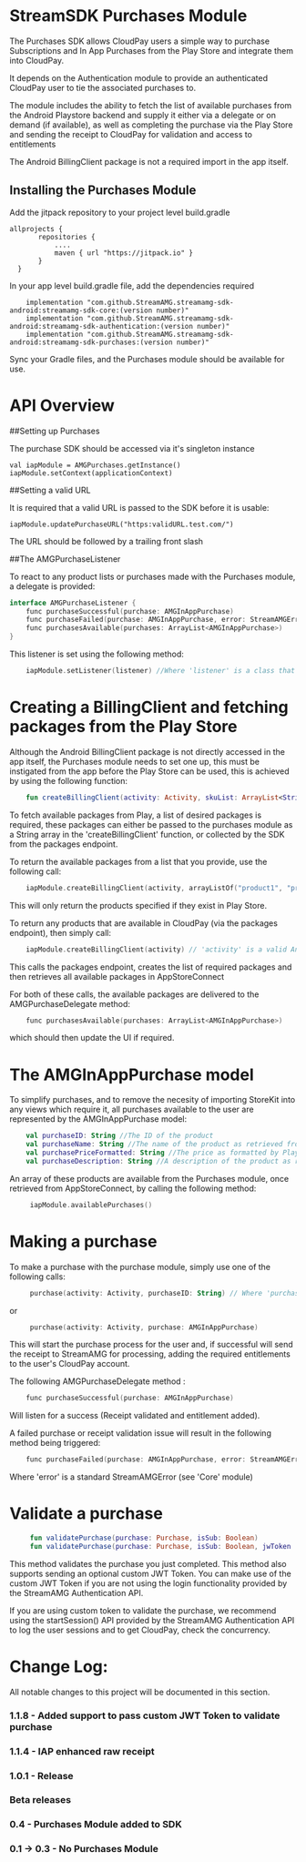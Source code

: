 
StreamSDK Purchases Module
=====================
The Purchases SDK allows CloudPay users a simple way to purchase Subscriptions and In App Purchases from the Play Store and integrate them into CloudPay.

It depends on the Authentication module to provide an authenticated CloudPay user to tie the associated purchases to.

The module includes the ability to fetch the list of available purchases from the Android Playstore backend and supply it either via a delegate or on demand (if available), as well as completing the purchase via the Play Store and sending the receipt to CloudPay for validation and access to entitlements

The Android BillingClient package is not a required import in the app itself.

## Installing the Purchases Module

Add the jitpack repository to your project level build.gradle

```
allprojects {
       repositories {
           ....
           maven { url "https://jitpack.io" }
       }
  }
```

In your app level build.gradle file, add the dependencies required

```  
    implementation "com.github.StreamAMG.streamamg-sdk-android:streamamg-sdk-core:(version number)"
    implementation "com.github.StreamAMG.streamamg-sdk-android:streamamg-sdk-authentication:(version number)"
    implementation "com.github.StreamAMG.streamamg-sdk-android:streamamg-sdk-purchases:(version number)"
```  

Sync your Gradle files, and the Purchases module should be available for use.

API Overview
============

##Setting up Purchases

The purchase SDK should be accessed via it's singleton instance

```
val iapModule = AMGPurchases.getInstance()
iapModule.setContext(applicationContext)
```

##Setting a valid URL

It is required that a valid URL is passed to the SDK before it is usable:

```
iapModule.updatePurchaseURL("https:validURL.test.com/")
```
The URL should be followed by a trailing front slash

##The AMGPurchaseListener

To react to any product lists or purchases made with the Purchases module, a delegate is provided:

``` Kotlin
interface AMGPurchaseListener {
    func purchaseSuccessful(purchase: AMGInAppPurchase)
    func purchaseFailed(purchase: AMGInAppPurchase, error: StreamAMGError)
    func purchasesAvailable(purchases: ArrayList<AMGInAppPurchase>)
}
```

This listener is set using the following method:

``` Kotlin
    iapModule.setListener(listener) //Where 'listener' is a class that conforms to AMGPurchaseListener
```

Creating a BillingClient and fetching packages from the Play Store
========

Although the Android BillingClient package is not directly accessed in the app itself, the Purchases module needs to set one up, this must be instigated from the app before the Play Store can be used, this is achieved by using the following function:

``` Kotlin
    fun createBillingClient(activity: Activity, skuList: ArrayList<String>? = null)
```

To fetch available packages from Play, a list of desired packages is required, these packages can either be passed to the purchases module as a String array in the 'createBillingClient' function, or collected by the SDK from the packages endpoint.

To return the available packages from a list that you provide, use the following call:

``` Kotlin
    iapModule.createBillingClient(activity, arrayListOf("product1", "product2", "product3")) // 'activity' is a valid Android activity
```

This will only return the products specified if they exist in Play Store.

To return any products that are available in CloudPay (via the packages endpoint), then simply call:

``` Kotlin
    iapModule.createBillingClient(activity) // 'activity' is a valid Android activity
```

This calls the packages endpoint, creates the list of required packages and then retrieves all available packages in AppStoreConnect

For both of these calls, the available packages are delivered to the AMGPurchaseDelegate method:

``` Kotlin
    func purchasesAvailable(purchases: ArrayList<AMGInAppPurchase>)
```

which should then update the UI if required.


The AMGInAppPurchase model
=========

To simplify purchases, and to remove the necesity of importing StoreKit into any views which require it, all purchases available to the user are represented by the AMGInAppPurchase model:

``` Kotlin
    val purchaseID: String //The ID of the product
    val purchaseName: String //The name of the product as retrieved from Play Store
    val purchasePriceFormatted: String //The price as formatted by Play Store
    val purchaseDescription: String //A description of the product as retrieved from Play Store
```

An array of these products are available from the Purchases module, once retrieved from AppStoreConnect, by calling the following method:

``` Kotlin
     iapModule.availablePurchases()
```

Making a purchase
=======================

To make a purchase with the purchase module, simply use one of the following calls:

``` Kotlin
     purchase(activity: Activity, purchaseID: String) // Where 'purchaseID' is a valid AMGInAppPurchase.purchaseID value
```

or


``` Kotlin
     purchase(activity: Activity, purchase: AMGInAppPurchase)
```

This will start the purchase process for the user and, if successful will send the receipt to StreamAMG for processing, adding the required entitlements to the user's CloudPay account.

The following AMGPurchaseDelegate method :

``` Kotlin
    func purchaseSuccessful(purchase: AMGInAppPurchase)
```

Will listen for a success (Receipt validated and entitlement added).

A failed purchase or receipt validation issue will result in the following method being triggered:
``` Kotlin
    func purchaseFailed(purchase: AMGInAppPurchase, error: StreamAMGError)
```

Where 'error' is a standard StreamAMGError (see 'Core' module)

Validate a purchase
=======================

``` Kotlin
     fun validatePurchase(purchase: Purchase, isSub: Boolean)
     fun validatePurchase(purchase: Purchase, isSub: Boolean, jwToken : String?)
```
This method validates the purchase you just completed. This method also supports sending an optional custom JWT Token. You can make use of the custom JWT Token if you are not using the login functionality provided by the StreamAMG Authentication API.

If you are using custom token to validate the purchase, we recommend using the startSession() API provided by the StreamAMG Authentication API to log the user sessions and to get CloudPay, check the concurrency.


Change Log:
===========

All notable changes to this project will be documented in this section.

### 1.1.8 - Added support to pass custom JWT Token to validate purchase

### 1.1.4 - IAP enhanced raw receipt

### 1.0.1 - Release

### Beta releases

### 0.4 - Purchases Module added to SDK

### 0.1 -> 0.3 - No Purchases Module

